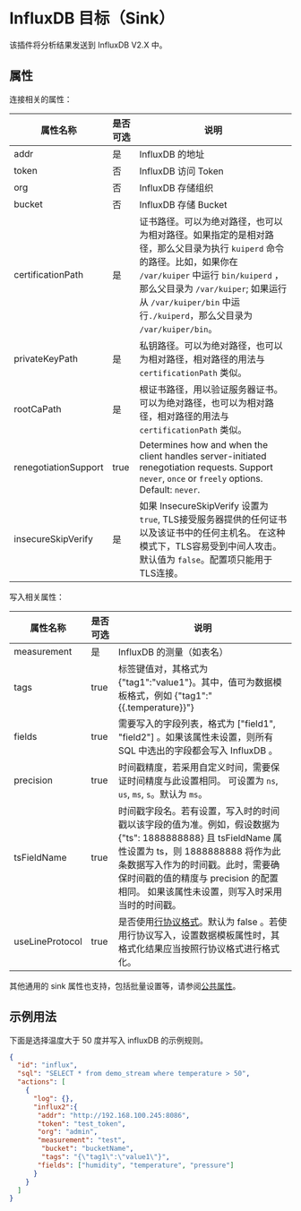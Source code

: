 # InfluxDB 目标（Sink）

该插件将分析结果发送到 InfluxDB V2.X 中。

## 属性

连接相关的属性：

| 属性名称                 | 是否可选 | 说明                                                                                                                                                                                        |
|----------------------|------|-------------------------------------------------------------------------------------------------------------------------------------------------------------------------------------------|
| addr                 | 是    | InfluxDB 的地址                                                                                                                                                                              |
| token                | 否    | InfluxDB 访问 Token                                                                                                                                                                         |
| org                  | 否    | InfluxDB 存储组织                                                                                                                                                                             |
| bucket               | 否    | InfluxDB 存储 Bucket                                                                                                                                                                        |
| certificationPath    | 是    | 证书路径。可以为绝对路径，也可以为相对路径。如果指定的是相对路径，那么父目录为执行 `kuiperd` 命令的路径。比如，如果你在 `/var/kuiper` 中运行 `bin/kuiperd` ，那么父目录为 `/var/kuiper`; 如果运行从 `/var/kuiper/bin` 中运行`./kuiperd`，那么父目录为 `/var/kuiper/bin`。 |
| privateKeyPath       | 是    | 私钥路径。可以为绝对路径，也可以为相对路径，相对路径的用法与 `certificationPath` 类似。                                                                                                                                    |
| rootCaPath           | 是    | 根证书路径，用以验证服务器证书。可以为绝对路径，也可以为相对路径，相对路径的用法与 `certificationPath` 类似。                                                                                                                         |
| renegotiationSupport | true | Determines how and when the client handles server-initiated renegotiation requests. Support `never`, `once` or `freely` options. Default: `never`.                                        |
| insecureSkipVerify   | 是    | 如果 InsecureSkipVerify 设置为 `true`, TLS接受服务器提供的任何证书以及该证书中的任何主机名。 在这种模式下，TLS容易受到中间人攻击。默认值为 `false`。配置项只能用于TLS连接。                                                                             |

写入相关属性：

| 属性名称            | 是否可选 | 说明                                                                                                                                                                   |
|-----------------|------|----------------------------------------------------------------------------------------------------------------------------------------------------------------------|
| measurement     | 是    | InfluxDB 的测量（如表名）                                                                                                                                                    |
| tags            | true | 标签键值对，其格式为 {"tag1":"value1"}。其中，值可为数据模板格式，例如 <span v-pre>{"tag1":"{{.temperature}}"}</span>                                                                          |
| fields          | true | 需要写入的字段列表，格式为 ["field1", "field2"] 。如果该属性未设置，则所有 SQL 中选出的字段都会写入 InfluxDB 。                                                                                           |
| precision       | true | 时间戳精度，若采用自定义时间，需要保证时间精度与此设置相同。 可设置为 `ns`, `us`, `ms`, `s`。默认为 `ms`。                                                                                                  |
| tsFieldName     | true | 时间戳字段名。若有设置，写入时的时间戳以该字段的值为准。例如，假设数据为 {"ts": 1888888888} 且 tsFieldName 属性设置为 ts，则 1888888888 将作为此条数据写入作为的时间戳。此时，需要确保时间戳的值的精度与 precision 的配置相同。 如果该属性未设置，则写入时采用当时的时间戳。 |
| useLineProtocol | true | 是否使用[行协议格式](https://docs.influxdata.com/influxdb/v2/reference/syntax/line-protocol/)。默认为 false 。若使用行协议写入，设置数据模板属性时，其格式化结果应当按照行协议格式进行格式化。                             |

其他通用的 sink 属性也支持，包括批量设置等，请参阅[公共属性](../overview.md#公共属性)。

## 示例用法

下面是选择温度大于 50 度并写入 influxDB 的示例规则。

```json
{
  "id": "influx",
  "sql": "SELECT * from demo_stream where temperature > 50",
  "actions": [
    {
      "log": {},
      "influx2":{
       "addr": "http://192.168.100.245:8086",
       "token": "test_token",
       "org": "admin",
       "measurement": "test",
        "bucket": "bucketName",
        "tags": "{\"tag1\":\"value1\"}",
       "fields": ["humidity", "temperature", "pressure"]
      }
    }
  ]
}
```
